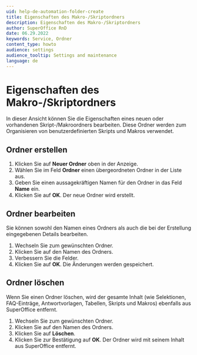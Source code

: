 ```yaml
---
uid: help-de-automation-folder-create
title: Eigenschaften des Makro-/Skriptordners
description: Eigenschaften des Makro-/Skriptordners
author: SuperOffice RnD
date: 06.29.2022
keywords: Service, Ordner
content_type: howto
audience: settings
audience_tooltip: Settings and maintenance
language: de
---
```


# Eigenschaften des Makro-/Skriptordners

In dieser Ansicht können Sie die Eigenschaften eines neuen oder vorhandenen Skript-/Makroordners bearbeiten. Diese Ordner werden zum Organisieren von benutzerdefinierten Skripts und Makros verwendet.

## Ordner erstellen

1. Klicken Sie auf <i class="ph ph-folder" aria-hidden="true"></i> **Neuer Ordner** oben in der Anzeige.
2. Wählen Sie im Feld **Ordner** einen übergeordneten Ordner in der Liste aus.
3. Geben Sie einen aussagekräftigen Namen für den Ordner in das Feld **Name** ein.
4. Klicken Sie auf **OK**. Der neue Ordner wird erstellt.

## Ordner bearbeiten

Sie können sowohl den Namen eines Ordners als auch die bei der Erstellung eingegebenen Details bearbeiten.

1. Wechseln Sie zum gewünschten Ordner.
2. Klicken Sie auf den Namen des Ordners.
3. Verbessern Sie die Felder.
4. Klicken Sie auf **OK**. Die Änderungen werden gespeichert.

## Ordner löschen

Wenn Sie einen Ordner löschen, wird der gesamte Inhalt (wie Selektionen, FAQ-Einträge, Antwortvorlagen, Tabellen, Skripts und Makros) ebenfalls aus SuperOffice entfernt.

1. Wechseln Sie zum gewünschten Ordner.
2. Klicken Sie auf den Namen des Ordners.
3. Klicken Sie auf **Löschen**.
4. Klicken Sie zur Bestätigung auf **OK**. Der Ordner wird mit seinem Inhalt aus SuperOffice entfernt.
